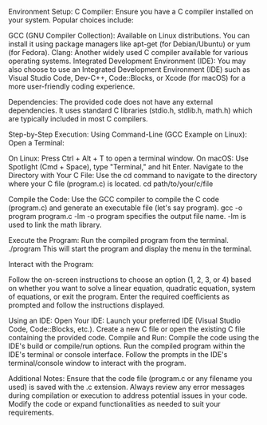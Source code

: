  Environment Setup:
C Compiler:
Ensure you have a C compiler installed on your system. Popular choices include:

GCC (GNU Compiler Collection): Available on Linux distributions. You can install it using package managers like apt-get (for Debian/Ubuntu) or yum (for Fedora).
Clang: Another widely used C compiler available for various operating systems.
Integrated Development Environment (IDE):
You may also choose to use an Integrated Development Environment (IDE) such as Visual Studio Code, Dev-C++, Code::Blocks, or Xcode (for macOS) for a more user-friendly coding experience. 

Dependencies:
The provided code does not have any external dependencies. It uses standard C libraries (stdio.h, stdlib.h, math.h) which are typically included in most C compilers.

Step-by-Step Execution:
Using Command-Line (GCC Example on Linux):
Open a Terminal:

On Linux: Press Ctrl + Alt + T to open a terminal window.
On macOS: Use Spotlight (Cmd + Space), type "Terminal," and hit Enter.
Navigate to the Directory with Your C File:
Use the cd command to navigate to the directory where your C file (program.c) is located.
cd path/to/your/c/file
 
Compile the Code:
Use the GCC compiler to compile the C code (program.c) and generate an executable file (let's say program).
gcc -o program program.c -lm
-o program specifies the output file name.
-lm is used to link the math library.

Execute the Program:
Run the compiled program from the terminal.
./program
This will start the program and display the menu in the terminal.

Interact with the Program:

Follow the on-screen instructions to choose an option (1, 2, 3, or 4) based on whether you want to solve a linear equation, quadratic equation, system of equations, or exit the program.
Enter the required coefficients as prompted and follow the instructions displayed.

Using an IDE:
Open Your IDE:
Launch your preferred IDE (Visual Studio Code, Code::Blocks, etc.).
Create a new C file or open the existing C file containing the provided code.
Compile and Run:
Compile the code using the IDE's build or compile/run options.
Run the compiled program within the IDE's terminal or console interface.
Follow the prompts in the IDE's terminal/console window to interact with the program.

Additional Notes:
Ensure that the code file (program.c or any filename you used) is saved with the .c extension.
Always review any error messages during compilation or execution to address potential issues in your code.
Modify the code or expand functionalities as needed to suit your requirements.


                  
               
